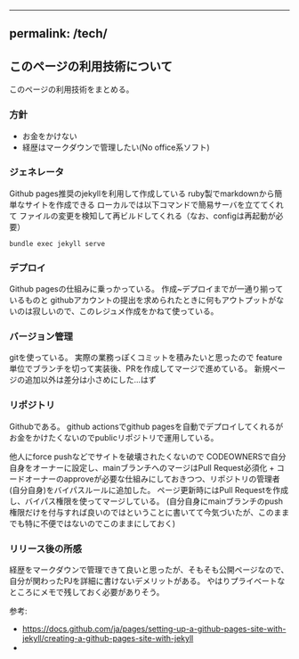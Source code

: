 -------------
permalink: /tech/
-------------

## このページの利用技術について

このページの利用技術をまとめる。

### 方針
- お金をかけない
- 経歴はマークダウンで管理したい(No office系ソフト)

### ジェネレータ

Github pages推奨のjekyllを利用して作成している
ruby製でmarkdownから簡単なサイトを作成できる
ローカルでは以下コマンドで簡易サーバを立ててくれて
ファイルの変更を検知して再ビルドしてくれる（なお、configは再起動が必要）
```
bundle exec jekyll serve
```

### デプロイ

Github pagesの仕組みに乗っかっている。
作成~デプロイまでが一通り揃っているものと
githubアカウントの提出を求められたときに何もアウトプットがないのは寂しいので、このレジュメ作成をかねて使っている。

### バージョン管理

gitを使っている。
実際の業務っぽくコミットを積みたいと思ったので
feature単位でブランチを切って実装後、PRを作成してマージで進めている。
新規ページの追加以外は差分は小さめにした...はず

### リポジトリ

Githubである。
github actionsでgithub pagesを自動でデプロイしてくれるが
お金をかけたくないのでpublicリポジトリで運用している。

他人にforce pushなどでサイトを破壊されたくないので
CODEOWNERSで自分自身をオーナーに設定し、mainブランチへのマージはPull Request必須化 + コードオーナーのapproveが必要な仕組みにしておきつつ、リポジトリの管理者(自分自身)をバイパスルールに追加した。
ページ更新時にはPull Requestを作成し、バイパス権限を使ってマージしている。
(自分自身にmainブランチのpush権限だけを付与すれば良いのではということに書いてて今気づいたが、このままでも特に不便ではないのでこのままにしておく)


### リリース後の所感

経歴をマークダウンで管理できて良いと思ったが、そもそも公開ページなので、自分が関わったPJを詳細に書けないデメリットがある。
やはりプライベートなところにメモで残しておく必要がありそう。 

参考:
- https://docs.github.com/ja/pages/setting-up-a-github-pages-site-with-jekyll/creating-a-github-pages-site-with-jekyll
- 